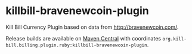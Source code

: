 killbill-bravenewcoin-plugin
============================

Kill Bill Currency Plugin based on data from http://bravenewcoin.com/.

Release builds are available on [Maven Central](http://search.maven.org/#search%7Cga%7C1%7Cg%3A%22org.kill-bill.billing.plugin.ruby%22%20AND%20a%3A%22killbill-bravenewcoin-plugin%22) with coordinates `org.kill-bill.billing.plugin.ruby:killbill-bravenewcoin-plugin`.
